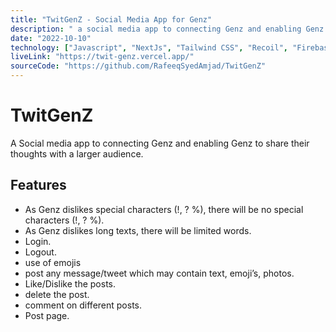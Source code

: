 ```yaml
---
title: "TwitGenZ ‑ Social Media App for Genz"
description: " a social media app to connecting Genz and enabling Genz to share their thoughts with a larger audience."
date: "2022-10-10"
technology: ["Javascript", "NextJs", "Tailwind CSS", "Recoil", "Firebase v9"]
liveLink: "https://twit-genz.vercel.app/"
sourceCode: "https://github.com/RafeeqSyedAmjad/TwitGenZ"
---
```


# TwitGenZ

A Social media app to connecting Genz and enabling Genz to share their thoughts with a larger audience.

## Features

-  As Genz dislikes special characters (!, ? %), there will be no special characters (!, ? %).
- As Genz dislikes long texts, there will be limited words.
- Login.
- Logout.
- use of emojis
-  post any message/tweet which may contain text, emoji’s, photos.
- Like/Dislike the posts.
-  delete the post.
- comment on different posts.
- Post page.

